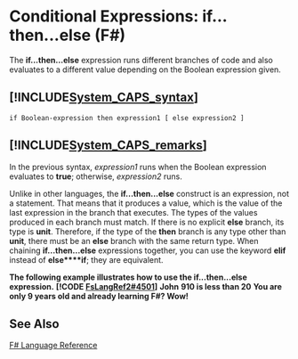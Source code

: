 # Conditional Expressions: if... then...else (F#)

The **if...then...else** expression runs different branches of code and also evaluates to a different value depending on the Boolean expression given.


## [!INCLUDE[System_CAPS_syntax](//System/Token/System_CAPS_syntax_md.md)]

```
if Boolean-expression then expression1 [ else expression2 ]
```

## [!INCLUDE[System_CAPS_remarks](//System/Token/System_CAPS_remarks_md.md)]
In the previous syntax, *expression1* runs when the Boolean expression evaluates to **true**; otherwise, *expression2* runs.

Unlike in other languages, the **if...then...else** construct is an expression, not a statement. That means that it produces a value, which is the value of the last expression in the branch that executes. The types of the values produced in each branch must match. If there is no explicit **else** branch, its type is **unit**. Therefore, if the type of the **then** branch is any type other than **unit**, there must be an **else** branch with the same return type. When chaining **if...then...else** expressions together, you can use the keyword **elif** instead of **else****if**; they are equivalent.

**The following example illustrates how to use the if...then...else expression.**
**[!CODE [FsLangRef2#4501](../CodeSnippet/VS_Snippets_Fsharp/fslangref2/FSharp/fs/conditionalexpressions.fs#4501)]**
**John**
**910 is less than 20**
**You are only 9 years old and already learning F#? Wow!**
## See Also
[F&#35; Language Reference](F%23+Language+Reference.md)

